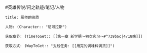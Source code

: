#英雄传说/闪之轨迹/笔记/人物
```ad-note
title: 厨师的资质

人物: (Character:: "尼可拉斯")

获取章节: (TimeToGet:: [[第一章 新学期～初次实习～#^739b6c|4/18晚]])

获取方式: (WayToGet:: "支线任务: [[用完的调味料调货]]")

```
